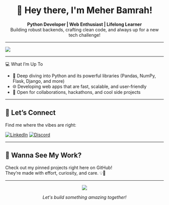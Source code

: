 <h1 align="center">🌸 Hey there, I'm Meher Bamrah!</h1>

<p align="center">
  <b>Python Developer | Web Enthusiast | Lifelong Learner</b><br>
  Building robust backends, crafting clean code, and always up for a new tech challenge!
</p>

---
![](https://komarev.com/ghpvc/?username=MeherBamrah)

---

💻 What I’m Up To

- 🐍 Deep diving into Python and its powerful libraries (Pandas, NumPy, Flask, Django, and more)
- 🌐 Developing web apps that are fast, scalable, and user-friendly
- 🚀 Open for collaborations, hackathons, and cool side projects

---

## 🤝 Let’s Connect

Find me where the vibes are right:

[![LinkedIn](https://img.shields.io/badge/-LinkedIn-blue?style=flat-square&logo=linkedin)](https://www.linkedin.com/in/meherbamrah/)
[![Discord](https://img.shields.io/badge/-Discord-5865F2?style=flat-square&logo=discord&logoColor=white)](#)

---

## 🚩 Wanna See My Work?

Check out my pinned projects right here on GitHub!  
They’re made with effort, curiosity, and care. 💡💛

---

<p align="center">
  <img src="https://readme-typing-svg.herokuapp.com?font=Fira+Code&weight=500&size=24&pause=1000&color=F59E42&center=true&vCenter=true&width=435&lines=Design+is+my+superpower!;Always+learning+always+growing.">
</p>

<p align="center">
  <i>Let's build something amazing together!</i>
</p>
